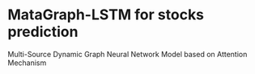 # MataGraph-LSTM for stocks prediction
Multi-Source Dynamic Graph Neural Network Model based on Attention Mechanism
